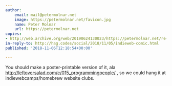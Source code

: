 ```yaml
---
author:
    email: mail@petermolnar.net
    image: https://petermolnar.net/favicon.jpg
    name: Peter Molnar
    url: https://petermolnar.net
copies:
- http://web.archive.org/web/20190624130023/https://petermolnar.net/re-hagcodessocial20181105indieweb-comichtml/
in-reply-to: http://hag.codes/social/2018/11/05/indieweb-comic.html
published: '2018-11-06T12:18:54+00:00'

---
```


You should make a poster-printable version of it, ala
<http://leftoversalad.com/c/015_programmingpeople/> , so we could hang
it at indiewebcamps/homebrew website clubs.